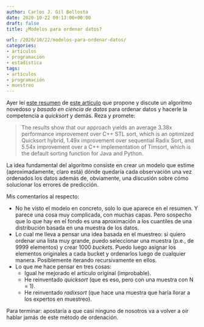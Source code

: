```yaml
---
author: Carlos J. Gil Bellosta
date: 2020-10-22 09:13:00+00:00
draft: false
title: ¿Modelos para ordenar datos?

url: /2020/10/22/modelos-para-ordenar-datos/
categories:
- artículos
- programación
- estadística
tags:
- artículos
- programación
- muestreo
---
```


Ayer leí [este resumen](https://blog.acolyer.org/2020/10/19/the-case-for-a-learned-sorting-algorithm/) de [este artículo](https://dl.acm.org/doi/10.1145/3318464.3389752) que propone y discute un algoritmo novedoso y _basado en ciencia de datos_ para ordenar datos y hacerle la competencia a _quicksort_ y demás. Reza y promete:

>The results show that our approach yields an average 3.38x performance improvement over C++ STL sort, which is an optimized Quicksort hybrid, 1.49x improvement over sequential Radix Sort, and 5.54x improvement over a C++ implementation of Timsort, which is the default sorting function for Java and Python.

La idea fundamental del algoritmo consiste en crear un modelo que estime (aproximadamente, claro está) dónde quedaría cada observación una vez ordenados los datos además de, obviamente, una discusión sobre cómo solucionar los errores de predicción.

Mis comentarios al respecto:

* No he visto el modelo en concreto, solo lo que aparece en el resumen. Y parece una cosa muy complicada, con muchas capas. Pero sospecho que lo que hay en el fondo es una aproximación a los cuantiles de una distribución basada en una muestra de los datos.
* Lo cual me lleva a pensar una idea basada en el muestreo: si quiero ordenar una lista muy grande, puedo seleccionar una muestra (p.e., de 9999 elementos) y crear 1000 _buckets_. Puedo luego asignar los elementos originales a cada bucket y ordenarlos luego de cualquier manera. Posiblemente iterando recursivamente en ellos.
* Lo que me hace pensar en tres cosas:
  * Igual he mejorado el artículo original (improbable).
  * He reinventado _quicksort_ (que es eso, pero con una muestra con N = 1).
  * He reinventado _radixsort_ (que hace una muestra que haría llorar a los expertos en muestreo).

Para terminar: apostaría a que casi ninguno de nosotros va a volver a oír hablar jamás de este método de ordenación.